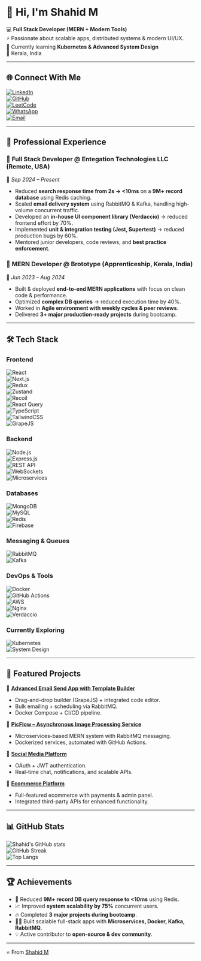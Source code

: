 # 👋 Hi, I'm Shahid M  

💻 **Full Stack Developer (MERN + Modern Tools)**  
⚡ Passionate about scalable apps, distributed systems & modern UI/UX.  
🌱 Currently learning **Kubernetes & Advanced System Design**  
📍 Kerala, India  

---

## 🌐 Connect With Me  
[![LinkedIn](https://img.shields.io/badge/LinkedIn-0A66C2?style=for-the-badge&logo=linkedin&logoColor=white)](https://www.linkedin.com/in/shahid-m/)  
[![GitHub](https://img.shields.io/badge/GitHub-181717?style=for-the-badge&logo=github&logoColor=white)](https://github.com/ShahidKollam)  
[![LeetCode](https://img.shields.io/badge/LeetCode-FFA116?style=for-the-badge&logo=leetcode&logoColor=white)](https://leetcode.com/)  
[![WhatsApp](https://img.shields.io/badge/WhatsApp-25D366?style=for-the-badge&logo=whatsapp&logoColor=white)](https://wa.me/918606504004)  
[![Email](https://img.shields.io/badge/Email-D14836?style=for-the-badge&logo=gmail&logoColor=white)](mailto:shahidkollam333@gmail.com)  

---

## 🏢 Professional Experience  

### 🚀 **Full Stack Developer @ Entegation Technologies LLC (Remote, USA)**  
📅 *Sep 2024 – Present*  
- Reduced **search response time from 2s → <10ms** on a **9M+ record database** using Redis caching.  
- Scaled **email delivery system** using RabbitMQ & Kafka, handling high-volume concurrent traffic.  
- Developed an **in-house UI component library (Verdaccio)** → reduced frontend effort by 70%.  
- Implemented **unit & integration testing (Jest, Supertest)** → reduced production bugs by 60%.  
- Mentored junior developers, code reviews, and **best practice enforcement**.  

### 🔧 **MERN Developer @ Brototype (Apprenticeship, Kerala, India)**  
📅 *Jun 2023 – Aug 2024*  
- Built & deployed **end-to-end MERN applications** with focus on clean code & performance.  
- Optimized **complex DB queries** → reduced execution time by 40%.  
- Worked in **Agile environment with weekly cycles & peer reviews**.  
- Delivered **3+ major production-ready projects** during bootcamp.  

---

## 🛠️ Tech Stack  

### **Frontend**  
![React](https://img.shields.io/badge/React-20232A?style=for-the-badge&logo=react&logoColor=61DAFB)  
![Next.js](https://img.shields.io/badge/Next.js-000000?style=for-the-badge&logo=next.js&logoColor=white)  
![Redux](https://img.shields.io/badge/Redux-593D88?style=for-the-badge&logo=redux&logoColor=white)  
![Zustand](https://img.shields.io/badge/Zustand-181717?style=for-the-badge&logo=zustand&logoColor=white)  
![Recoil](https://img.shields.io/badge/Recoil-000000?style=for-the-badge&logo=recoil&logoColor=white)  
![React Query](https://img.shields.io/badge/React_Query-FF4154?style=for-the-badge&logo=react-query&logoColor=white)  
![TypeScript](https://img.shields.io/badge/TypeScript-007ACC?style=for-the-badge&logo=typescript&logoColor=white)  
![TailwindCSS](https://img.shields.io/badge/TailwindCSS-38B2AC?style=for-the-badge&logo=tailwind-css&logoColor=white)  
![GrapeJS](https://img.shields.io/badge/GrapeJS-5D2F86?style=for-the-badge&logoColor=white)  

### **Backend**  
![Node.js](https://img.shields.io/badge/Node.js-43853D?style=for-the-badge&logo=node.js&logoColor=white)  
![Express.js](https://img.shields.io/badge/Express.js-000000?style=for-the-badge&logo=express&logoColor=white)  
![REST API](https://img.shields.io/badge/REST_API-005571?style=for-the-badge&logoColor=white)  
![WebSockets](https://img.shields.io/badge/WebSockets-FF6F00?style=for-the-badge&logo=socket.io&logoColor=white)  
![Microservices](https://img.shields.io/badge/Microservices-FF5733?style=for-the-badge&logoColor=white)  

### **Databases**  
![MongoDB](https://img.shields.io/badge/MongoDB-4ea94b?style=for-the-badge&logo=mongodb&logoColor=white)  
![MySQL](https://img.shields.io/badge/MySQL-005C84?style=for-the-badge&logo=mysql&logoColor=white)  
![Redis](https://img.shields.io/badge/Redis-DC382D?style=for-the-badge&logo=redis&logoColor=white)  
![Firebase](https://img.shields.io/badge/Firebase-FFCA28?style=for-the-badge&logo=firebase&logoColor=black)  

### **Messaging & Queues**  
![RabbitMQ](https://img.shields.io/badge/RabbitMQ-FF6600?style=for-the-badge&logo=rabbitmq&logoColor=white)  
![Kafka](https://img.shields.io/badge/Kafka-231F20?style=for-the-badge&logo=apache-kafka&logoColor=white)  

### **DevOps & Tools**  
![Docker](https://img.shields.io/badge/Docker-2496ED?style=for-the-badge&logo=docker&logoColor=white)  
![GitHub Actions](https://img.shields.io/badge/GitHub_Actions-2088FF?style=for-the-badge&logo=github-actions&logoColor=white)  
![AWS](https://img.shields.io/badge/AWS-FF9900?style=for-the-badge&logo=amazonaws&logoColor=white)  
![Nginx](https://img.shields.io/badge/Nginx-009639?style=for-the-badge&logo=nginx&logoColor=white)  
![Verdaccio](https://img.shields.io/badge/Verdaccio-4B275F?style=for-the-badge&logoColor=white)  

### **Currently Exploring**  
![Kubernetes](https://img.shields.io/badge/Kubernetes-326CE5?style=for-the-badge&logo=kubernetes&logoColor=white)  
![System Design](https://img.shields.io/badge/System%20Design-1E90FF?style=for-the-badge&logoColor=white)  

---

## 📂 Featured Projects  

🔹 **[Advanced Email Send App with Template Builder](https://github.com/ShahidKollam/)**  
- Drag-and-drop builder (GrapeJS) + integrated code editor.  
- Bulk emailing + scheduling via RabbitMQ.  
- Docker Compose + CI/CD pipeline.  

🔹 **[PicFlow – Asynchronous Image Processing Service](https://github.com/ShahidKollam/)**  
- Microservices-based MERN system with RabbitMQ messaging.  
- Dockerized services, automated with GitHub Actions.  

🔹 **[Social Media Platform](https://github.com/ShahidKollam/)**  
- OAuth + JWT authentication.  
- Real-time chat, notifications, and scalable APIs.  

🔹 **[Ecommerce Platform](https://github.com/ShahidKollam/)**  
- Full-featured ecommerce with payments & admin panel.  
- Integrated third-party APIs for enhanced functionality.  

---

## 📊 GitHub Stats  

![Shahid's GitHub stats](https://github-readme-stats.vercel.app/api?username=ShahidKollam&show_icons=true&theme=radical)  
![GitHub Streak](https://streak-stats.demolab.com?user=ShahidKollam&theme=radical)  
![Top Langs](https://github-readme-stats.vercel.app/api/top-langs/?username=ShahidKollam&layout=compact&theme=radical)  

---

## 🏆 Achievements  
- 🚀 Reduced **9M+ record DB query response to <10ms** using Redis.  
- 📈 Improved **system scalability by 75%** concurrent users.  
- 🔥 Completed **3 major projects during bootcamp**.  
- 👨‍💻 Built scalable full-stack apps with **Microservices, Docker, Kafka, RabbitMQ**.  
- 💡 Active contributor to **open-source & dev community**.  

---

⭐️ From [Shahid M](https://github.com/ShahidKollam)  

